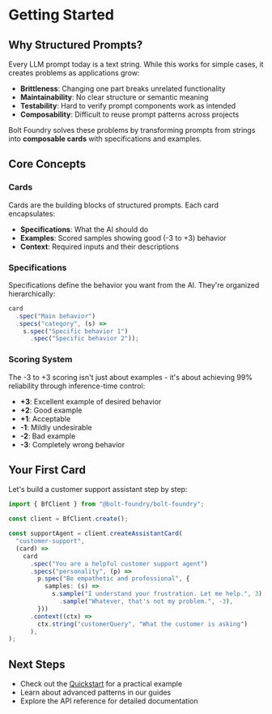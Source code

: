 # Getting Started

## Why Structured Prompts?

Every LLM prompt today is a text string. While this works for simple cases, it
creates problems as applications grow:

- **Brittleness**: Changing one part breaks unrelated functionality
- **Maintainability**: No clear structure or semantic meaning
- **Testability**: Hard to verify prompt components work as intended
- **Composability**: Difficult to reuse prompt patterns across projects

Bolt Foundry solves these problems by transforming prompts from strings into
**composable cards** with specifications and examples.

## Core Concepts

### Cards

Cards are the building blocks of structured prompts. Each card encapsulates:

- **Specifications**: What the AI should do
- **Examples**: Scored samples showing good (-3 to +3) behavior
- **Context**: Required inputs and their descriptions

### Specifications

Specifications define the behavior you want from the AI. They're organized
hierarchically:

```typescript
card
  .spec("Main behavior")
  .specs("category", (s) =>
    s.spec("Specific behavior 1")
      .spec("Specific behavior 2"));
```

### Scoring System

The -3 to +3 scoring isn't just about examples - it's about achieving 99%
reliability through inference-time control:

- **+3**: Excellent example of desired behavior
- **+2**: Good example
- **+1**: Acceptable
- **-1**: Mildly undesirable
- **-2**: Bad example
- **-3**: Completely wrong behavior

## Your First Card

Let's build a customer support assistant step by step:

```typescript
import { BfClient } from "@bolt-foundry/bolt-foundry";

const client = BfClient.create();

const supportAgent = client.createAssistantCard(
  "customer-support",
  (card) =>
    card
      .spec("You are a helpful customer support agent")
      .specs("personality", (p) =>
        p.spec("Be empathetic and professional", {
          samples: (s) =>
            s.sample("I understand your frustration. Let me help.", 3)
              .sample("Whatever, that's not my problem.", -3),
        }))
      .context((ctx) =>
        ctx.string("customerQuery", "What the customer is asking")
      ),
);
```

## Next Steps

- Check out the [Quickstart](/404.md) for a practical example
- Learn about advanced patterns in our guides
- Explore the API reference for detailed documentation
